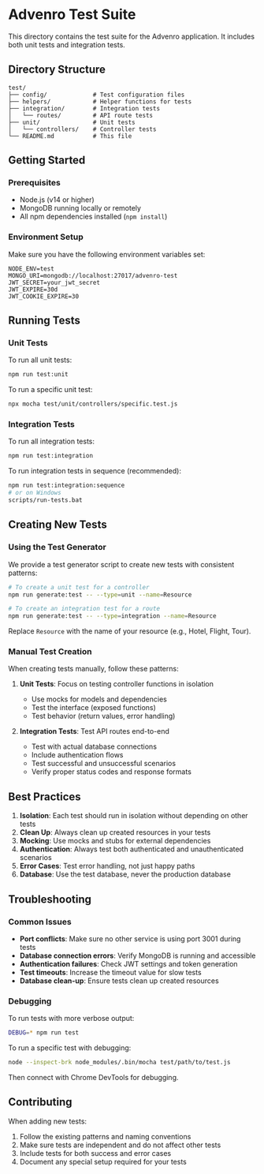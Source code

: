 # Advenro Test Suite

This directory contains the test suite for the Advenro application. It includes both unit tests and integration tests.

## Directory Structure

```
test/
├── config/             # Test configuration files
├── helpers/            # Helper functions for tests
├── integration/        # Integration tests
│   └── routes/         # API route tests
├── unit/               # Unit tests
│   └── controllers/    # Controller tests
└── README.md           # This file
```

## Getting Started

### Prerequisites

- Node.js (v14 or higher)
- MongoDB running locally or remotely
- All npm dependencies installed (`npm install`)

### Environment Setup

Make sure you have the following environment variables set:

```
NODE_ENV=test
MONGO_URI=mongodb://localhost:27017/advenro-test
JWT_SECRET=your_jwt_secret
JWT_EXPIRE=30d
JWT_COOKIE_EXPIRE=30
```

## Running Tests

### Unit Tests

To run all unit tests:

```bash
npm run test:unit
```

To run a specific unit test:

```bash
npx mocha test/unit/controllers/specific.test.js
```

### Integration Tests

To run all integration tests:

```bash
npm run test:integration
```

To run integration tests in sequence (recommended):

```bash
npm run test:integration:sequence
# or on Windows
scripts/run-tests.bat
```

## Creating New Tests

### Using the Test Generator

We provide a test generator script to create new tests with consistent patterns:

```bash
# To create a unit test for a controller
npm run generate:test -- --type=unit --name=Resource

# To create an integration test for a route
npm run generate:test -- --type=integration --name=Resource
```

Replace `Resource` with the name of your resource (e.g., Hotel, Flight, Tour).

### Manual Test Creation

When creating tests manually, follow these patterns:

1. **Unit Tests**: Focus on testing controller functions in isolation
   - Use mocks for models and dependencies
   - Test the interface (exposed functions)
   - Test behavior (return values, error handling)

2. **Integration Tests**: Test API routes end-to-end
   - Test with actual database connections
   - Include authentication flows
   - Test successful and unsuccessful scenarios
   - Verify proper status codes and response formats

## Best Practices

1. **Isolation**: Each test should run in isolation without depending on other tests
2. **Clean Up**: Always clean up created resources in your tests
3. **Mocking**: Use mocks and stubs for external dependencies
4. **Authentication**: Always test both authenticated and unauthenticated scenarios
5. **Error Cases**: Test error handling, not just happy paths
6. **Database**: Use the test database, never the production database

## Troubleshooting

### Common Issues

- **Port conflicts**: Make sure no other service is using port 3001 during tests
- **Database connection errors**: Verify MongoDB is running and accessible
- **Authentication failures**: Check JWT settings and token generation
- **Test timeouts**: Increase the timeout value for slow tests
- **Database clean-up**: Ensure tests clean up created resources

### Debugging

To run tests with more verbose output:

```bash
DEBUG=* npm run test
```

To run a specific test with debugging:

```bash
node --inspect-brk node_modules/.bin/mocha test/path/to/test.js
```

Then connect with Chrome DevTools for debugging.

## Contributing

When adding new tests:

1. Follow the existing patterns and naming conventions
2. Make sure tests are independent and do not affect other tests
3. Include tests for both success and error cases
4. Document any special setup required for your tests 